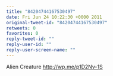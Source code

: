 ```yaml
---
title: "84204744167530497"
date: Fri Jun 24 10:22:30 +0000 2011
original-tweet-id: "84204744167530497"
retweets: 0
favorites: 0
reply-tweet-id: ""
reply-user-id: ""
reply-user-screen-name: ""
---
```

Alien Creature http://wp.me/p1D2Nv-1S
